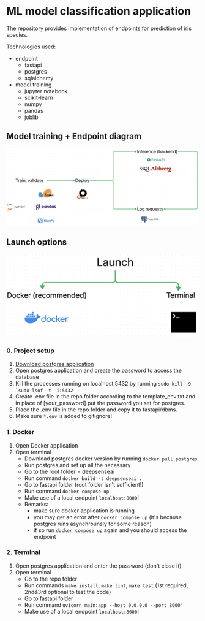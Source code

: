 # ML model classification application

The repository provides implementation of endpoints for prediction of iris species.

Technologies used:
- endpoint
    - fastapi
    - postgres
    - sqlalchemy
- model training
    - jupyter notebook
    - scikit-learn
    - numpy
    - pandas
    - joblib

## Model training + Endpoint diagram
![Model diagram](/images/diagram.png "Model diagram")

## Launch options
![Launch](/images/launch.png "Launch options")

### 0. Project setup
1. [Download postgres application](https://www.postgresql.org/download/)
2. Open postgres application and create the password to access the database
3. Kill the processes running on localhost:5432 by running ```sudo kill -9 `sudo lsof -t -i:5432```
4. Create .env file in the repo folder according to the template_env.txt and in place of [your_password] put the password you set for postgres.
5. Place the .env file in the repo folder and copy it to fastapi/dbms.
6. Make sure ```*.env``` is added to gitignore!

### 1. Docker
1. Open Docker application
2. Open terminal
    - Download postgres docker version by running ```docker pull postgres```
    - Run postgres and set up all the necessary 
    - Go to the root folder = deepsenseai
    - Run command ```docker build -t deepsenseai .```
    - Go to fastapi folder (root folder isn't sufficient!)
    - Run command ```docker compose up```
    - Make use of a local endpoint ```localhost:8000```!
    - Remarks:
        - make sure docker application is running
        - you may get an error after ```docker compose up``` (it's because postgres runs asynchrounsly for some reason)
        - if so run ```docker compose up``` again and you should access the endpoint

### 2. Terminal
1. Open postgres application and enter the password (don't close it).
2. Open terminal
    - Go to the repo folder
    - Run commands ```make install```, ```make lint```, ```make test``` (1st required, 2nd&3rd optional to test the code)
    - Go to fastapi folder
    - Run command ```uvicorn main:app --host 0.0.0.0 --port 8000"```
    - Make use of a local endpoint ```localhost:8000```!






